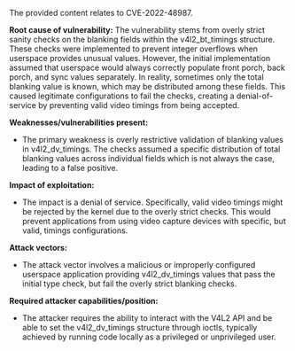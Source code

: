 The provided content relates to CVE-2022-48987.

**Root cause of vulnerability:**
The vulnerability stems from overly strict sanity checks on the blanking fields within the v4l2_bt_timings structure. These checks were implemented to prevent integer overflows when userspace provides unusual values. However, the initial implementation assumed that userspace would always correctly populate front porch, back porch, and sync values separately. In reality, sometimes only the total blanking value is known, which may be distributed among these fields. This caused legitimate configurations to fail the checks, creating a denial-of-service by preventing valid video timings from being accepted.

**Weaknesses/vulnerabilities present:**
- The primary weakness is overly restrictive validation of blanking values in v4l2_dv_timings. The checks assumed a specific distribution of total blanking values across individual fields which is not always the case, leading to a false positive.

**Impact of exploitation:**
- The impact is a denial of service. Specifically, valid video timings might be rejected by the kernel due to the overly strict checks. This would prevent applications from using video capture devices with specific, but valid, timings configurations.

**Attack vectors:**
- The attack vector involves a malicious or improperly configured userspace application providing v4l2_dv_timings values that pass the initial type check, but fail the overly strict blanking checks.

**Required attacker capabilities/position:**
- The attacker requires the ability to interact with the V4L2 API and be able to set the v4l2_dv_timings structure through ioctls, typically achieved by running code locally as a privileged or unprivileged user.